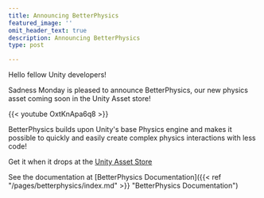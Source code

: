 ```yaml
---
title: Announcing BetterPhysics
featured_image: ''
omit_header_text: true
description: Announcing BetterPhysics
type: post

---
```

Hello fellow Unity developers!

Sadness Monday is pleased to announce BetterPhysics, our new physics asset coming soon in the Unity Asset store!

{{< youtube OxtKnApa6q8 >}}

BetterPhysics builds upon Unity's base Physics engine and makes it possible to quickly and easily create complex physics interactions with less code!

Get it when it drops at the [Unity Asset Store](https://u3d.as/308k)

See the documentation at [BetterPhysics Documentation]({{< ref "/pages/betterphysics/index.md" >}} "BetterPhysics Documentation")